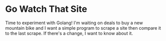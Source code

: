 # Go Watch That Site

Time to experiment with Golang! I'm waiting on deals to buy a new mountain bike and I want a simple program to scrape a site then compare it to the last scrape. If there's a change, I want to know about it.

